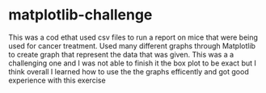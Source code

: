 # matplotlib-challenge

This was a cod ethat used csv files to run a report on mice that were being used for cancer treatment. Used many different graphs through Matplotlib to create graph that represent the data that was given. This was a a challenging one and I was not able to finish it the box plot to be exact but I think overall I learned how to use the the graphs efficently and got good experience with this exercise 
